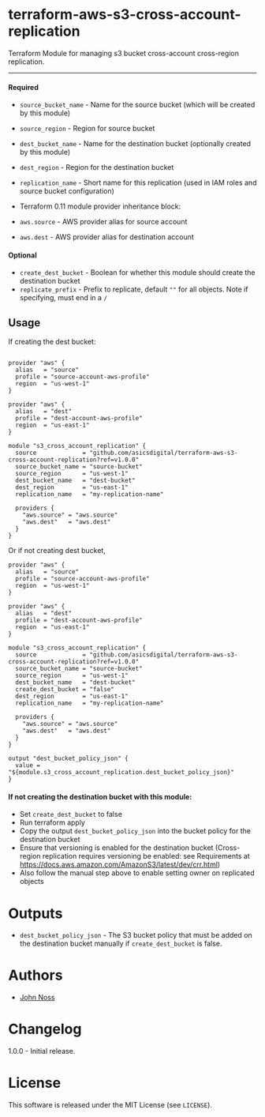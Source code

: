 # terraform-aws-s3-cross-account-replication
Terraform Module for managing s3 bucket cross-account cross-region replication.

----------------------

#### Required

- `source_bucket_name` - Name for the source bucket (which will be created by this module)
- `source_region`      - Region for source bucket
- `dest_bucket_name`   - Name for the destination bucket (optionally created by this module)
- `dest_region`        - Region for the destination bucket
- `replication_name`   - Short name for this replication (used in IAM roles and source bucket configuration)

- Terraform 0.11 module provider inheritance block:

- `aws.source` - AWS provider alias for source account
- `aws.dest`   - AWS provider alias for destination account

#### Optional

- `create_dest_bucket` - Boolean for whether this module should create the destination bucket
- `replicate_prefix`   - Prefix to replicate, default `""` for all objects. Note if specifying, must end in a `/`

Usage
-----

If creating the dest bucket:

```hcl

provider "aws" {
  alias   = "source"
  profile = "source-account-aws-profile"
  region  = "us-west-1"
}

provider "aws" {
  alias   = "dest"
  profile = "dest-account-aws-profile"
  region  = "us-east-1"
}

module "s3_cross_account_replication" {
  source             = "github.com/asicsdigital/terraform-aws-s3-cross-account-replication?ref=v1.0.0"
  source_bucket_name = "source-bucket"
  source_region      = "us-west-1"
  dest_bucket_name   = "dest-bucket"
  dest_region        = "us-east-1"
  replication_name   = "my-replication-name"

  providers {
    "aws.source" = "aws.source"
    "aws.dest"   = "aws.dest"
  }
}
```


Or if not creating dest bucket,

```hcl
provider "aws" {
  alias   = "source"
  profile = "source-account-aws-profile"
  region  = "us-west-1"
}

provider "aws" {
  alias   = "dest"
  profile = "dest-account-aws-profile"
  region  = "us-east-1"
}

module "s3_cross_account_replication" {
  source             = "github.com/asicsdigital/terraform-aws-s3-cross-account-replication?ref=v1.0.0"
  source_bucket_name = "source-bucket"
  source_region      = "us-west-1"
  dest_bucket_name   = "dest-bucket"
  create_dest_bucket = "false"
  dest_region        = "us-east-1"
  replication_name   = "my-replication-name"

  providers {
    "aws.source" = "aws.source"
    "aws.dest"   = "aws.dest"
  }
}

output "dest_bucket_policy_json" {
  value = "${module.s3_cross_account_replication.dest_bucket_policy_json}"
}

```

#### If not creating the destination bucket with this module:

- Set `create_dest_bucket` to false
- Run terraform apply
- Copy the output `dest_bucket_policy_json` into the bucket policy for the destination bucket
- Ensure that versioning is enabled for the destination bucket (Cross-region replication requires versioning be enabled: see Requirements at https://docs.aws.amazon.com/AmazonS3/latest/dev/crr.html)
- Also follow the manual step above to enable setting owner on replicated objects

Outputs
=======

- `dest_bucket_policy_json` - The S3 bucket policy that must be added on the destination bucket manually if `create_dest_bucket` is false.

Authors
=======

* [John Noss](https://github.com/jnoss)


Changelog
=========

1.0.0 - Initial release.

License
=======

This software is released under the MIT License (see `LICENSE`).
